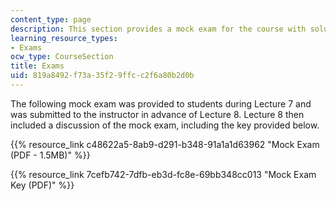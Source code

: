 ```yaml
---
content_type: page
description: This section provides a mock exam for the course with solutions.
learning_resource_types:
- Exams
ocw_type: CourseSection
title: Exams
uid: 819a8492-f73a-35f2-9ffc-c2f6a80b2d0b
---
```


The following mock exam was provided to students during Lecture 7 and was submitted to the instructor in advance of Lecture 8. Lecture 8 then included a discussion of the mock exam, including the key provided below.

{{% resource_link c48622a5-8ab9-d291-b348-91a1a1d63962 "Mock Exam (PDF - 1.5MB)" %}}

{{% resource_link 7cefb742-7dfb-eb3d-fc8e-69bb348cc013 "Mock Exam Key (PDF)" %}}